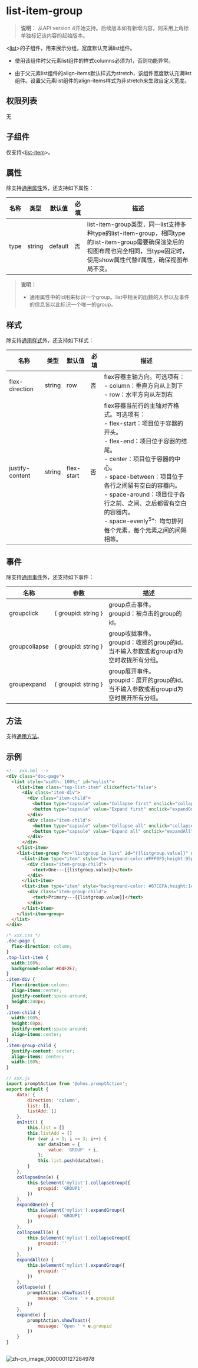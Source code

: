 # list-item-group

<!--Kit: ArkUI-->
<!--Subsystem: ArkUI-->
<!--Owner: @yylong-->
<!--SE: @yylong-->
<!--TSE: @liuzhenshuo-->

>  **说明：**
>  从API version 4开始支持。后续版本如有新增内容，则采用上角标单独标记该内容的起始版本。

&lt;[list](js-components-container-list.md)&gt;的子组件，用来展示分组，宽度默认充满list组件。


- 使用该组件时父元素list组件的样式columns必须为1，否则功能异常。

- 由于父元素list组件的align-items默认样式为stretch，该组件宽度默认充满list组件。设置父元素list组件的align-items样式为非stretch来生效自定义宽度。

## 权限列表

无


## 子组件

仅支持&lt;[list-item](js-components-container-list-item.md)&gt;。


## 属性

除支持[通用属性](js-components-common-attributes.md)外，还支持如下属性：

| 名称   | 类型     | 默认值     | 必填   | 描述                                       |
| ---- | ------ | ------- | ---- | ---------------------------------------- |
| type | string | default | 否    | list-item-group类型，同一list支持多种type的list-item-group，相同type的list-item-group需要确保渲染后的视图布局也完全相同，当type固定时，使用show属性代替if属性，确保视图布局不变。 |

>  **说明：**
>
>  - 通用属性中的id用来标识一个group。list中相关的函数的入参以及事件的信息皆以此标识一个唯一的group。


## 样式

除支持[通用样式](js-components-common-styles.md)外，还支持如下样式：

| 名称              | 类型     | 默认值        | 必填   | 描述                                       |
| --------------- | ------ | ---------- | ---- | ---------------------------------------- |
| flex-direction  | string | row        | 否    | flex容器主轴方向。可选项有：<br/>-&nbsp;column：垂直方向从上到下<br/>-&nbsp;row：水平方向从左到右 |
| justify-content | string | flex-start | 否    | flex容器当前行的主轴对齐格式。可选项有：<br/>-&nbsp;flex-start：项目位于容器的开头。<br/>-&nbsp;flex-end：项目位于容器的结尾。<br/>-&nbsp;center：项目位于容器的中心。<br/>-&nbsp;space-between：项目位于各行之间留有空白的容器内。<br/>-&nbsp;space-around：项目位于各行之前、之间、之后都留有空白的容器内。<br/>-&nbsp;space-evenly<sup>5+</sup>:&nbsp;&nbsp;均匀排列每个元素，每个元素之间的间隔相等。 |


## 事件

除支持[通用事件](js-components-common-events.md)外，还支持如下事件：

| 名称            | 参数                                 | 描述                                       |
| ------------- | ---------------------------------- | ---------------------------------------- |
| groupclick    | {&nbsp;groupid:&nbsp;string&nbsp;} | group点击事件。<br/>groupid：被点击的group的id。     |
| groupcollapse | {&nbsp;groupid:&nbsp;string&nbsp;} | group收拢事件。<br/>groupid：收拢的group的id。<br/>当不输入参数或者groupid为空时收拢所有分组。 |
| groupexpand   | {&nbsp;groupid:&nbsp;string&nbsp;} | group展开事件。<br/>groupid：展开的group的id。<br/>当不输入参数或者groupid为空时展开所有分组。 |


## 方法

支持[通用方法](js-components-common-methods.md)。


## 示例

```html
<!-- xxx.hml -->
<div class="doc-page">
  <list style="width: 100%;" id="mylist">
    <list-item class="top-list-item" clickeffect="false">
      <div class="item-div">
        <div class="item-child">
          <button type="capsule" value="Collapse first" onclick="collapseOne"></button>
          <button type="capsule" value="Expand first" onclick="expandOne"></button>
        </div>
        <div class="item-child">
          <button type="capsule" value="Collapse all" onclick="collapseAll"></button>
          <button type="capsule" value="Expand all" onclick="expandAll"></button>
        </div>
      </div>
    </list-item>
    <list-item-group for="listgroup in list" id="{{listgroup.value}}" ongroupcollapse="collapse" ongroupexpand="expand">
      <list-item type="item" style="background-color:#FFF0F5;height:95px;">
        <div class="item-group-child">
          <text>One---{{listgroup.value}}</text>
        </div>
      </list-item>
      <list-item type="item" style="background-color: #87CEFA;height:145px;" primary="true">
        <div class="item-group-child">
          <text>Primary---{{listgroup.value}}</text>
        </div>
      </list-item>
    </list-item-group>
  </list>
</div>
```

```css
/* xxx.css */
.doc-page {
  flex-direction: column;
}
.top-list-item {
  width:100%;
  background-color:#D4F2E7;
}
.item-div {
  flex-direction:column;
  align-items:center;
  justify-content:space-around;
  height:240px;
}
.item-child {
  width:100%;
  height:60px;
  justify-content:space-around;
  align-items:center;
}
.item-group-child {
  justify-content: center;
  align-items: center;
  width:100%;
}
```

```js
// xxx.js
import promptAction from '@ohos.promptAction';
export default {
    data: {
        direction: 'column',
        list: [],
        listAdd: []
    },
    onInit() {
        this.list = []
        this.listAdd = []
        for (var i = 1; i <= 3; i++) {
            var dataItem = {
                value: 'GROUP' + i,
            };
            this.list.push(dataItem);
        }
    },
    collapseOne(e) {
        this.$element('mylist').collapseGroup({
            groupid: 'GROUP1'
        })
    },
    expandOne(e) {
        this.$element('mylist').expandGroup({
            groupid: 'GROUP1'
        })
    },
    collapseAll(e) {
        this.$element('mylist').collapseGroup({
            groupid: ''
        })
    },
    expandAll(e) {
        this.$element('mylist').expandGroup({
            groupid: ''
        })
    },
    collapse(e) {
        promptAction.showToast({
            message: 'Close ' + e.groupid
        })
    },
    expand(e) {
        promptAction.showToast({
            message: 'Open ' + e.groupid
        })
    }
}



```

![zh-cn_image_0000001127284978](figures/zh-cn_image_0000001127284978.gif)
